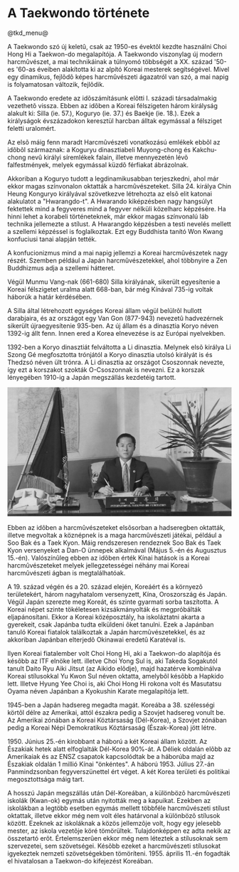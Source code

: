 # A Taekwondo története
  
@tkd_menu@

A Taekwondo szó új keletû, csak az 1950-es évektõl kezdte használni Choi Hong Hi a Taekwon-do megalapítója. A Taekwondo viszonylag új modern harcmûvészet, a mai technikáinak a túlnyomó többségét a XX. század '50-es '60-as éveiben alakította ki az alpító Koreai mesterek segítségével. Mivel egy dinamikus, fejlõdõ képes harcmûvészeti ágazatról van szó, a mai napig is folyamatosan változik, fejlõdik.  
  
A Taekwondo eredete az idõszámításunk elõtti I. századi társadalmakig vezethetõ vissza. Ebben az idõben a Koreai félszigeten három királyság alakult ki: Silla (ie. 57.), Koguryo (ie. 37.) és Baekje (ie. 18.). Ezek a királyságok évszázadokon keresztül harcban álltak egymással a félsziget feletti uralomért.  
  
Az elsõ máig fenn maradt Harcmûvészeti vonatkozású emlékek ebbõl az idõbõl származnak: a Koguryu dinasztiabeli Muyong-chong és Kakchu-chong nevû királyi síremlékek falain, illetve mennyezetén lévõ falfestmények, melyek egymással küzdõ férfiakat ábrázolnak.  
  
Akkoriban a Koguryo tudott a legdinamikusabban terjeszkedni, ahol már ekkor magas színvonalon oktatták a harcmûvészeteket. Silla 24. királya Chin Heung Konguryo királyával szövetkezve létrehozta az elsõ elit katonai alakulatot a "Hwarangdo-t". A Hwarando kiképzésben nagy hangsúlyt fektettek mind a fegyveres mind a fegyver nélküli közelharc képzésére. Ha hinni lehet a korabeli történeteknek, már ekkor magas színvonalú láb technika jellemezte a stílust. A Hwarangdo képzésben a testi nevelés mellett a szellemi képzéssel is foglalkoztak. Ezt egy Buddhista tanító Won Kwang konfuciusi tanai alapján tették.  
  
A konfucionizmus mind a mai napig jellemzi a Koreai harcmûvészetek nagy részét. Szemben például a Japán harcmûvészetekkel, ahol többnyire a Zen Buddhizmus adja a szellemi hátteret.  
  
Végül Munmu Vang-nak (661-680) Silla királyának, sikerült egyesítenie a Koreai félszigetet uralma alatt 668-ban, bár még Kínával 735-ig voltak háborúk a határ kérdésében.  
  
A Silla által létrehozott egységes Koreai állam végül belülrõl hullott darabjaira, és az országot egy Van Gon (877-943) nevezetû hadvezérnek sikerült újraegyesítenie 935-ben. Az új állam és a dinasztia Koryo néven 1392-ig állt fenn. Innen ered a Korea elnevezése is az Európai nyelvekben.  
  
1392-ben a Koryo dinasztiát felváltotta a Li dinasztia. Melynek elsõ királya Li Szong Gé megfosztotta trónjától a Koryo dinasztia utolsó királyát is és Thedzsó néven ült trónra. A Li dinasztia az országot Csoszonnak nevezte, így ezt a korszakot szokták O-Csoszonnak is nevezni. Ez a korszak lényegében 1910-ig a Japán megszállás kezdetéig tartott.  
  
![>](images/choi_iroasztal.jpg)  
  
Ebben az idõben a harcmûvészeteket elsõsorban a hadseregben oktatták, illetve megvoltak a köznépnek is a maga harcmûvészeti játékai, például a Soo Bak és a Taek Kyon. Máig rendszeresen rendeznek Soo Bak és Taek Kyon versenyeket a Dan-O ünnepek alkalmával (Május 5.-én és Augusztus 15.-én). Valószínûleg ebben az idõben érték Kínai hatások is a Koreai harcmûvészeteket melyek jellegzetességei néhány mai Koreai harcmûvészeti ágban is megtalálhatóak.  
  
A 19. század végén és a 20. század elején, Koreáért és a környezõ területekért, három nagyhatalom versenyzett, Kína, Oroszország és Japán. Végül Japán szerezte meg Koreát, és szinte gyarmati sorba taszította. A Koreai népet szinte tökéletesen kizsákmányolták és megpróbálták eljapánosítani. Ekkor a Koreai középosztály, ha iskoláztatni akarta a gyerekeit, csak Japánba tudta elküldeni õket tanulni. Ezek a Japánban tanuló Koreai fiatalok találkoztak a Japán harcmûvészetekkel, és az akkoriban Japánban elterjedõ Okinawai eredetû Karatéval is.  
  
Ilyen Koreai fiatalember volt Choi Hong Hi, aki a Taekwon-do alapítója és késõbb az ITF elnöke lett. illetve Choi Yong Sul is, aki Takeda Sogakutól tanult Daito Ryu Aiki Jitsut (az Aikido elõdje), majd hazatérve kombinálva Koreai stílusokkal Yu Kwon Sul néven oktatta, amelybõl késõbb a Hapkido lett. Illetve Hyung Yee Choi is, aki Choi Hong Hi rokona volt és Masutatsu Oyama néven Japánban a Kyokushin Karate megalapítója lett.  
  
1945-ben a Japán hadsereg megadta magát. Koreába a 38. szélességi körtõl délre az Amerikai, attól északra pedig a Szovjet hadsereg vonult be. Az Amerikai zónában a Koreai Köztársaság (Dél-Korea), a Szovjet zónában pedig a Koreai Népi Demokratikus Köztársaság (Észak-Korea) jött létre.  
  
1950\. Június 25.-én kirobbant a háború a két Koreai állam között. Az Északiak hetek alatt elfoglalták Dél-Korea 90%-át. A Déliek oldalán elõbb az Amerikaiak és az ENSZ csapatok kapcsolódtak be a háborúba majd az Északiak oldalán 1 millió Kínai "önkéntes". A háború 1953. Július 27.-án Panmindzsonban fegyverszünettel ért véget. A két Korea területi és politikai megosztottsága máig tart.  
  
A hosszú Japán megszállás után Dél-Koreában, a különbözõ harcmûvészeti iskolák (Kwan-ok) egymás után nyitották meg a kapuikat. Ezekben az iskolákban a legtöbb esetben egymás mellett többféle harcmûvészeti stílust oktattak, illetve ekkor még nem volt éles határvonal a különbözõ stílusok között. Ezeknek az iskoláknak a közös jellemzõje volt, hogy egy jelesebb mester, az iskola vezetõje köré tömörültek. Tulajdonképpen ez adta nekik az összetartó erõt. Értelemszerûen ekkor még nem léteztek a stílusoknak sem szervezetei, sem szövetségei. Késõbb ezeket a harcmûvészeti stílusokat igyekeztek nemzeti szövetségekben tömöríteni. 1955. április 11.-én fogadták el hivatalosan a Taekwon-do kifejezést Koreában.
